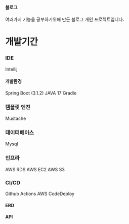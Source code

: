 #### 블로그
여러가지 기능을 공부하기위해 만든 블로그 개인 프로젝트입니다.
# 개발기간 

### IDE
Intellij

#### 개발환경
Spring Boot (3.1.2)
JAVA 17
Gradle

### 템플릿 엔진
Mustache

### 데이터베이스
Mysql

### 인프라
AWS RDS
AWS EC2
AWS S3

### CI/CD
Github Actions
AWS CodeDeploy

#### ERD

#### API
